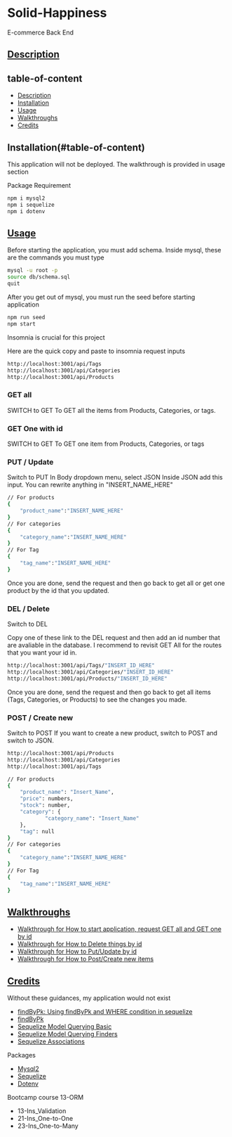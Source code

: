# Solid-Happiness
E-commerce Back End
## [Description](#table-of-content)

## table-of-content
* [Description](#description)
* [Installation](#installation)
* [Usage](#usage)
* [Walkthroughs](#walkthroughs)
* [Credits](#credits)

## Installation(#table-of-content)
This application will not be deployed. The walkthrough is provided in usage section

Package Requirement
```bash
npm i mysql2
npm i sequelize
npm i dotenv
```
## [Usage](#table-of-content)
Before starting the application, you must add schema.
Inside mysql, these are the commands you must type
```bash
mysql -u root -p
source db/schema.sql
quit
```
After you get out of mysql, you must run the seed before starting application
```bash
npm run seed
npm start
```

Insomnia is crucial for this project

Here are the quick copy and paste to insomnia request inputs
```bash
http://localhost:3001/api/Tags
http://localhost:3001/api/Categories
http://localhost:3001/api/Products
```

### GET all
SWITCH to GET
To GET all the items from Products, Categories, or tags.

### GET One with id
SWITCH to GET
To GET one item from Products, Categories, or tags

### PUT / Update
Switch to PUT
In Body dropdown menu, select JSON
Inside JSON add this input. You can rewrite anything in "INSERT_NAME_HERE"

```bash
// For products
{
    "product_name":"INSERT_NAME_HERE"
}
// For categories
{
    "category_name":"INSERT_NAME_HERE"
}
// For Tag
{
    "tag_name":"INSERT_NAME_HERE"
}
```
Once you are done, send the request and then go back to get all or get one product by the id that you updated.

### DEL / Delete
Switch to DEL

Copy one of these link to the DEL request and then add an id number that are avaliable in the database. I recommend to revisit GET All for the routes that you want your id in.

```bash
http://localhost:3001/api/Tags/"INSERT_ID_HERE"
http://localhost:3001/api/Categories/"INSERT_ID_HERE"
http://localhost:3001/api/Products/"INSERT_ID_HERE"
```

Once you are done, send the request and then go back to get all items (Tags, Categories, or Products) to see the changes you made.

### POST / Create new
Switch to POST
If you want to create a new product, switch to POST and switch to JSON. 
```bash
http://localhost:3001/api/Products
http://localhost:3001/api/Categories
http://localhost:3001/api/Tags

// For products
{
	"product_name": "Insert_Name",
	"price": numbers,
	"stock": number,
	"category": {
			"category_name": "Insert_Name"
	},
	"tag": null
}
// For categories
{
    "category_name":"INSERT_NAME_HERE"
}
// For Tag
{
    "tag_name":"INSERT_NAME_HERE"
}
```
## [Walkthroughs](#table-of-content)
* [Walkthrough for How to start application, request GET all and GET one by id](./tutorials/Part1.webm)
* [Walkthrough for How to Delete things by id](./tutorials/DeleteRequests.webm)
* [Walkthrough for How to Put/Update by id](./tutorials/UpdateRequest.webm)
* [Walkthrough for How to Post/Create new items](./tutorials/PostRequest.webm)


## [Credits](#table-of-content)
Without these guidances, my application would not exist

* [findByPk: Using findByPk and WHERE condition in sequelize](https://stackoverflow.com/questions/59111392/using-findbypk-and-where-condition-in-sequelize)
* [findByPk](https://www.tabnine.com/code/javascript/functions/sequelize/Model/findByPk)
* [Sequelize Model Querying Basic](https://sequelize.org/docs/v6/core-concepts/model-querying-basics/)
* [Sequelize Model Querying Finders](https://sequelize.org/docs/v6/core-concepts/model-querying-finders/)
* [Sequelize Associations](https://sequelize.org/docs/v6/core-concepts/assocs/)

Packages
* [Mysql2](https://www.npmjs.com/package/mysql2)
* [Sequelize](https://www.npmjs.com/package/sequelize)
* [Dotenv](https://www.npmjs.com/package/dotenv)

Bootcamp course 13-ORM
* 13-Ins_Validation
* 21-Ins_One-to-One
* 23-Ins_One-to-Many
